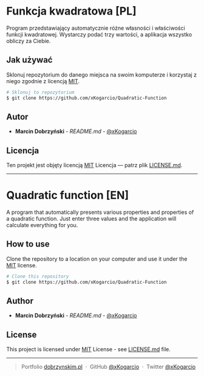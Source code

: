 # Funkcja kwadratowa [PL]

Program przedstawiający automatycznie różne własności i właściwości funkcji kwadratowej. Wystarczy podać trzy wartości, a aplikacja wszystko obliczy za Ciebie.

## Jak używać

Sklonuj repozytorium do danego miejsca na swoim komputerze i korzystaj z niego zgodnie z licencją [MIT](LICENSE.md).

```bash
# Sklonuj to repozytorium
$ git clone https://github.com/xKogarcio/Quadratic-Function
```

## Autor

  - **Marcin Dobrzyński** - *README.md* -
    [@xKogarcio](https://github.com/xKogarcio)
    
## Licencja

Ten projekt jest objęty licencją [MIT](LICENSE.md)
Licencja — patrz plik [LICENSE.md](LICENSE.md).

---

# Quadratic function [EN]

A program that automatically presents various properties and properties of a quadratic function. Just enter three values ​​and the application will calculate everything for you.

## How to use

Clone the repository to a location on your computer and use it under the [MIT](LICENSE.md) license.

```bash
# Clone this repository
$ git clone https://github.com/xKogarcio/Quadratic-Function
```

## Author

  - **Marcin Dobrzyński** - *README.md* -
    [@xKogarcio](https://github.com/xKogarcio)
    
## License

This project is licensed under [MIT](LICENSE.md)
License - see [LICENSE.md](LICENSE.md) file.

---

> Portfolio [dobrzynskim.pl](https://dobrzynskim.pl/) &nbsp;&middot;&nbsp;
> GitHub [@xKogarcio](https://github.com/xKogarcio) &nbsp;&middot;&nbsp;
> Twitter [@xKogarcio](https://twitter.com/xKogarcio)
